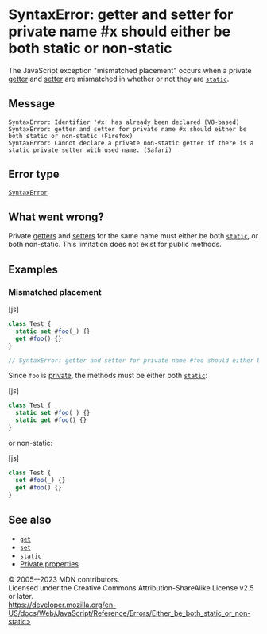 SyntaxError: getter and setter for private name \#x should either be both static or non-static
==============================================================================================


The JavaScript exception \"mismatched placement\" occurs when a private
[getter](../functions/get) and [setter](../functions/set) are mismatched
in whether or not they are [`static`](../classes/static).



Message
-------


```text
SyntaxError: Identifier '#x' has already been declared (V8-based)
SyntaxError: getter and setter for private name #x should either be both static or non-static (Firefox)
SyntaxError: Cannot declare a private non-static getter if there is a static private setter with used name. (Safari)
```




Error type 
----------


[`SyntaxError`](../global_objects/syntaxerror)




What went wrong? 
----------------


Private [getters](../functions/get) and [setters](../functions/set) for
the same name must either be both [`static`](../classes/static), or both
non-static. This limitation does not exist for public methods.




Examples
--------



### Mismatched placement 




[js]


```js
class Test {
  static set #foo(_) {}
  get #foo() {}
}

// SyntaxError: getter and setter for private name #foo should either be both static or non-static
```


Since `foo` is [private](privateProperties.md), the methods
must be either both [`static`](../classes/static):



[js]


```js
class Test {
  static set #foo(_) {}
  static get #foo() {}
}
```


or non-static:



[js]


```js
class Test {
  set #foo(_) {}
  get #foo() {}
}
```





See also 
--------


-   [`get`](../functions/get)
-   [`set`](../functions/set)
-   [`static`](../classes/static)
-   [Private properties](privateProperties.md)




© 2005--2023 MDN contributors.\
Licensed under the Creative Commons Attribution-ShareAlike License v2.5
or later.\
https://developer.mozilla.org/en-US/docs/Web/JavaScript/Reference/Errors/Either_be_both_static_or_non-static>

